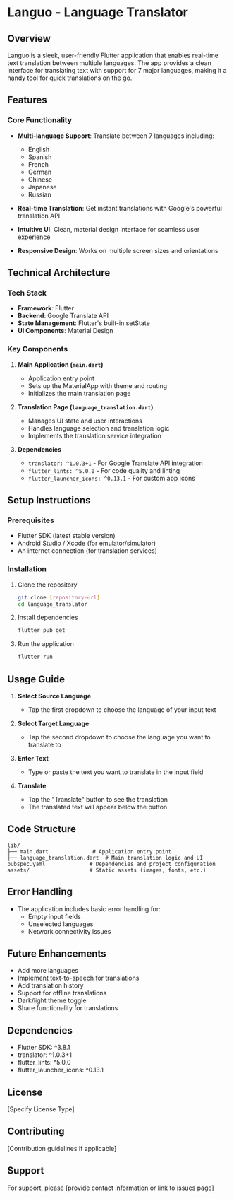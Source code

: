 # Languo - Language Translator

## Overview
Languo is a sleek, user-friendly Flutter application that enables real-time text translation between multiple languages. The app provides a clean interface for translating text with support for 7 major languages, making it a handy tool for quick translations on the go.

## Features

### Core Functionality
- **Multi-language Support**: Translate between 7 languages including:
  - English
  - Spanish
  - French
  - German
  - Chinese
  - Japanese
  - Russian

- **Real-time Translation**: Get instant translations with Google's powerful translation API
- **Intuitive UI**: Clean, material design interface for seamless user experience
- **Responsive Design**: Works on multiple screen sizes and orientations

## Technical Architecture

### Tech Stack
- **Framework**: Flutter
- **Backend**: Google Translate API
- **State Management**: Flutter's built-in setState
- **UI Components**: Material Design

### Key Components
1. **Main Application (`main.dart`)**
   - Application entry point
   - Sets up the MaterialApp with theme and routing
   - Initializes the main translation page

2. **Translation Page (`language_translation.dart`)**
   - Manages UI state and user interactions
   - Handles language selection and translation logic
   - Implements the translation service integration

3. **Dependencies**
   - `translator: ^1.0.3+1` - For Google Translate API integration
   - `flutter_lints: ^5.0.0` - For code quality and linting
   - `flutter_launcher_icons: ^0.13.1` - For custom app icons

## Setup Instructions

### Prerequisites
- Flutter SDK (latest stable version)
- Android Studio / Xcode (for emulator/simulator)
- An internet connection (for translation services)

### Installation
1. Clone the repository
   ```bash
   git clone [repository-url]
   cd language_translator
   ```

2. Install dependencies
   ```bash
   flutter pub get
   ```

3. Run the application
   ```bash
   flutter run
   ```

## Usage Guide

1. **Select Source Language**
   - Tap the first dropdown to choose the language of your input text

2. **Select Target Language**
   - Tap the second dropdown to choose the language you want to translate to

3. **Enter Text**
   - Type or paste the text you want to translate in the input field

4. **Translate**
   - Tap the "Translate" button to see the translation
   - The translated text will appear below the button

## Code Structure

```
lib/
├── main.dart              # Application entry point
├── language_translation.dart  # Main translation logic and UI
pubspec.yaml              # Dependencies and project configuration
assets/                   # Static assets (images, fonts, etc.)
```

## Error Handling
- The application includes basic error handling for:
  - Empty input fields
  - Unselected languages
  - Network connectivity issues

## Future Enhancements
- Add more languages
- Implement text-to-speech for translations
- Add translation history
- Support for offline translations
- Dark/light theme toggle
- Share functionality for translations

## Dependencies
- Flutter SDK: ^3.8.1
- translator: ^1.0.3+1
- flutter_lints: ^5.0.0
- flutter_launcher_icons: ^0.13.1

## License
[Specify License Type]

## Contributing
[Contribution guidelines if applicable]

## Support
For support, please [provide contact information or link to issues page]
